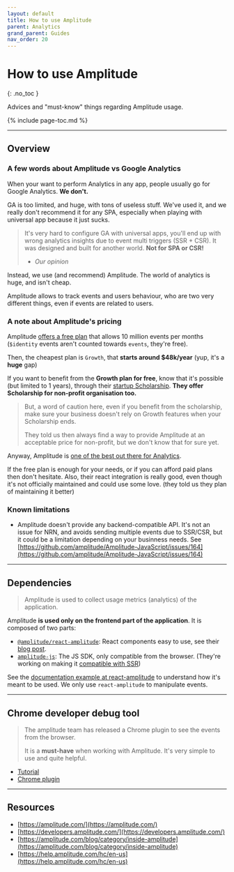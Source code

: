 ```yaml
---
layout: default
title: How to use Amplitude
parent: Analytics
grand_parent: Guides
nav_order: 20
---
```


# How to use Amplitude
{: .no_toc }

Advices and "must-know" things regarding Amplitude usage.

{% include page-toc.md %}

---

## Overview

### A few words about Amplitude vs Google Analytics

When your want to perform Analytics in any app, people usually go for Google Analytics. **We don't.**

GA is too limited, and huge, with tons of useless stuff.
We've used it, and we really don't recommend it for any SPA, especially when playing with universal app because it just sucks.

> It's very hard to configure GA with universal apps, you'll end up with wrong analytics insights due to event multi triggers (SSR + CSR).
> It was designed and built for another world. **Not for SPA or CSR!**
>
> - _Our opinion_

Instead, we use (and recommend) Amplitude.
The world of analytics is huge, and isn't cheap.

Amplitude allows to track events and users behaviour, who are two very different things, even if events are related to users.

### A note about Amplitude's pricing

Amplitude [offers a free plan](https://amplitude.com/pricing) that allows 10 million events per months (`$identity` events aren't counted towards `events`, they're free).

Then, the cheapest plan is `Growth`, that **starts around $48k/year** (yup, it's a **huge** gap)

If you want to benefit from the **Growth plan for free**, know that it's possible (but limited to 1 years), through their [startup Scholarship](https://amplitude.com/startups).
**They offer Scholarship for non-profit organisation too.**

> But, a word of caution here, even if you benefit from the scholarship, make sure your business doesn't rely on Growth features when your Scholarship ends.
>
> They told us then always find a way to provide Amplitude at an acceptable price for non-profit, but we don't know that for sure yet.

Anyway, Amplitude is [one of the best out there for Analytics](https://stackshare.io/amplitude).

If the free plan is enough for your needs, or if you can afford paid plans then don't hesitate.
Also, their react integration is really good, even though it's not officially maintained and could use some love. (they told us they plan of maintaining it better)


### Known limitations

- Amplitude doesn't provide any backend-compatible API.
    It's not an issue for NRN, and avoids sending multiple events due to SSR/CSR, but it could be a limitation depending on your businness needs.
    See [https://github.com/amplitude/Amplitude-JavaScript/issues/164](https://github.com/amplitude/Amplitude-JavaScript/issues/164)

---

## Dependencies

> Amplitude is used to collect usage metrics (analytics) of the application.

Amplitude **is used only on the frontend part of the application**. It is composed of two parts:
- [`@amplitude/react-amplitude`](https://github.com/amplitude/react-amplitude): React components easy to use, see their [blog post](https://amplitude.engineering/introducing-react-amplitude-d7b5258bc708).
- [`amplitude-js`](https://github.com/amplitude/Amplitude-JavaScript): The JS SDK, only compatible from the browser. (They're working on making it [compatible with SSR](https://github.com/amplitude/Amplitude-JavaScript/issues/164))

See the [documentation example at react-amplitude](https://github.com/amplitude/react-amplitude#example-instrumenting-tic-tac-toe-from-facebooks-intro-to-react-tutorial) to understand how it's meant to be used.
We only use `react-amplitude` to manipulate events.

---

## Chrome developer debug tool

> The amplitude team has released a Chrome plugin to see the events from the browser.
>
> It is a **must-have** when working with Amplitude. It's very simple to use and quite helpful.

- [Tutorial](https://help.amplitude.com/hc/en-us/articles/360003032451-Instrumentation-Explorer-Debugger)
- [Chrome plugin](https://chrome.google.com/webstore/detail/amplitude-instrumentation/acehfjhnmhbmgkedjmjlobpgdicnhkbp)

---

## Resources

- [https://amplitude.com/](https://amplitude.com/)
- [https://developers.amplitude.com/](https://developers.amplitude.com/)
- [https://amplitude.com/blog/category/inside-amplitude](https://amplitude.com/blog/category/inside-amplitude)
- [https://help.amplitude.com/hc/en-us](https://help.amplitude.com/hc/en-us)
